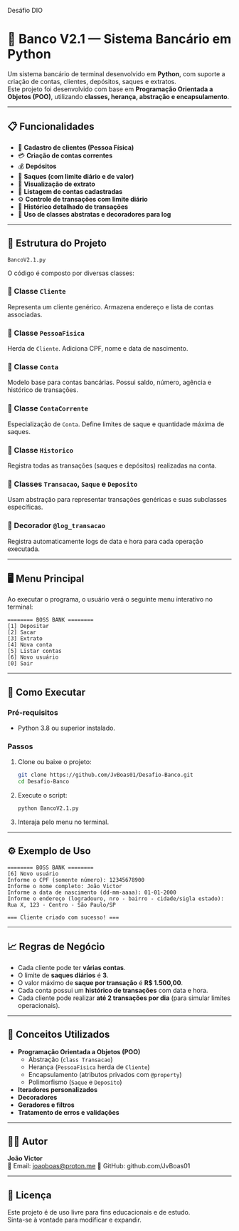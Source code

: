 Desáfio DIO


# 🏦 Banco V2.1 — Sistema Bancário em Python

Um sistema bancário de terminal desenvolvido em **Python**, com suporte a criação de contas, clientes, depósitos, saques e extratos.  
Este projeto foi desenvolvido com base em **Programação Orientada a Objetos (POO)**, utilizando **classes, herança, abstração e encapsulamento**.

---

## 📋 Funcionalidades

- 👤 **Cadastro de clientes (Pessoa Física)**
- 💳 **Criação de contas correntes**
- 💰 **Depósitos**
- 💸 **Saques (com limite diário e de valor)**
- 📄 **Visualização de extrato**
- 📜 **Listagem de contas cadastradas**
- ⚙️ **Controle de transações com limite diário**
- 🧩 **Histórico detalhado de transações**
- 🧠 **Uso de classes abstratas e decoradores para log**

---

## 🧱 Estrutura do Projeto

```
BancoV2.1.py
```

O código é composto por diversas classes:

### 🔹 Classe `Cliente`
Representa um cliente genérico. Armazena endereço e lista de contas associadas.

### 🔹 Classe `PessoaFisica`
Herda de `Cliente`. Adiciona CPF, nome e data de nascimento.

### 🔹 Classe `Conta`
Modelo base para contas bancárias. Possui saldo, número, agência e histórico de transações.

### 🔹 Classe `ContaCorrente`
Especialização de `Conta`. Define limites de saque e quantidade máxima de saques.

### 🔹 Classe `Historico`
Registra todas as transações (saques e depósitos) realizadas na conta.

### 🔹 Classes `Transacao`, `Saque` e `Deposito`
Usam abstração para representar transações genéricas e suas subclasses específicas.

### 🔹 Decorador `@log_transacao`
Registra automaticamente logs de data e hora para cada operação executada.

---

## 🖥️ Menu Principal

Ao executar o programa, o usuário verá o seguinte menu interativo no terminal:

```
======== BOSS BANK ========
[1] Depositar
[2] Sacar
[3] Extrato
[4] Nova conta
[5] Listar contas
[6] Novo usuário
[0] Sair
```

---

## 🚀 Como Executar

### Pré-requisitos
- Python 3.8 ou superior instalado.

### Passos
1. Clone ou baixe o projeto:
   ```bash
   git clone https://github.com/JvBoas01/Desafio-Banco.git
   cd Desafio-Banco
   ```

2. Execute o script:
   ```bash
   python BancoV2.1.py
   ```

3. Interaja pelo menu no terminal.

---

## ⚙️ Exemplo de Uso

```
======== BOSS BANK ========
[6] Novo usuário
Informe o CPF (somente número): 12345678900
Informe o nome completo: João Victor
Informe a data de nascimento (dd-mm-aaaa): 01-01-2000
Informe o endereço (logradouro, nro - bairro - cidade/sigla estado): Rua X, 123 - Centro - São Paulo/SP

=== Cliente criado com sucesso! ===
```

---

## 📈 Regras de Negócio

- Cada cliente pode ter **várias contas**.
- O limite de **saques diários** é **3**.
- O valor máximo de **saque por transação** é **R$ 1.500,00**.
- Cada conta possui um **histórico de transações** com data e hora.
- Cada cliente pode realizar **até 2 transações por dia** (para simular limites operacionais).

---

## 🧩 Conceitos Utilizados

- **Programação Orientada a Objetos (POO)**
  - Abstração (`class Transacao`)
  - Herança (`PessoaFisica` herda de `Cliente`)
  - Encapsulamento (atributos privados com `@property`)
  - Polimorfismo (`Saque` e `Deposito`)
- **Iteradores personalizados**
- **Decoradores**
- **Geradores e filtros**
- **Tratamento de erros e validações**

---

## 🧑‍💻 Autor

**João Victor**  
📧 Email: joaoboas@proton.me
💼 GitHub: github.com/JvBoas01

---

## 🪪 Licença

Este projeto é de uso livre para fins educacionais e de estudo.  
Sinta-se à vontade para modificar e expandir.

